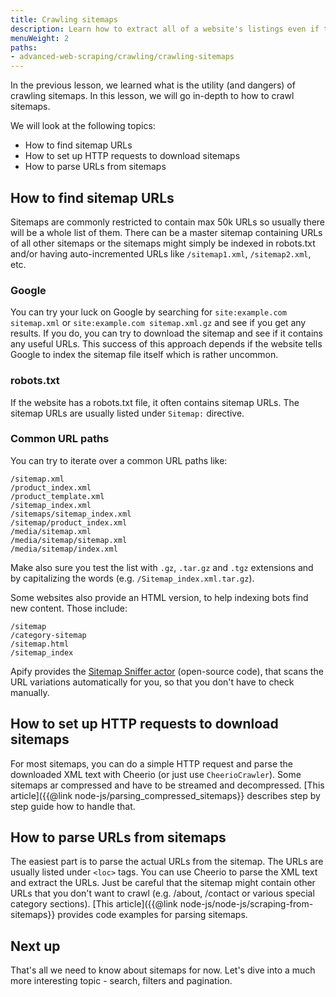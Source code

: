 ```yaml
---
title: Crawling sitemaps
description: Learn how to extract all of a website's listings even if they limit the number of results pages. See code examples for setting up your scraper.
menuWeight: 2
paths:
- advanced-web-scraping/crawling/crawling-sitemaps
---
```


In the previous lesson, we learned what is the utility (and dangers) of crawling sitemaps. In this lesson, we will go in-depth to how to crawl sitemaps.

We will look at the following topics:
- How to find sitemap URLs
- How to set up HTTP requests to download sitemaps
- How to parse URLs from sitemaps

## [](#how-to-find-sitemap-urls) How to find sitemap URLs
Sitemaps are commonly restricted to contain max 50k URLs so usually there will be a whole list of them. There can be a master sitemap containing URLs of all other sitemaps or the sitemaps might simply be indexed in robots.txt and/or having auto-incremented URLs like `/sitemap1.xml`, `/sitemap2.xml`, etc.

### [](#google) Google
You can try your luck on Google by searching for `site:example.com sitemap.xml` or `site:example.com sitemap.xml.gz` and see if you get any results. If you do, you can try to download the sitemap and see if it contains any useful URLs. This success of this approach depends if the website tells Google to index the sitemap file itself which is rather uncommon.

### [](#robots-txt) robots.txt
If the website has a robots.txt file, it often contains sitemap URLs. The sitemap URLs are usually listed under `Sitemap:` directive.

### [](#common-url-paths) Common URL paths
You can try to iterate over a common URL paths like:
```
/sitemap.xml
/product_index.xml
/product_template.xml
/sitemap_index.xml
/sitemaps/sitemap_index.xml
/sitemap/product_index.xml
/media/sitemap.xml
/media/sitemap/sitemap.xml
/media/sitemap/index.xml
```

Make also sure you test the list with `.gz`, `.tar.gz` and `.tgz` extensions and by capitalizing the words (e.g. `/Sitemap_index.xml.tar.gz`).

Some websites also provide an HTML version, to help indexing bots find new content. Those include:

```
/sitemap
/category-sitemap
/sitemap.html
/sitemap_index
```

Apify provides the [Sitemap Sniffer actor](https://apify.com/vaclavrut/sitemap-sniffer) (open-source code), that scans the URL variations automatically for you, so that you don't have to check manually.

## [](#how-to-set-up-http-requests-to-download-sitemaps) How to set up HTTP requests to download sitemaps
For most sitemaps, you can do a simple HTTP request and parse the downloaded XML text with Cheerio (or just use `CheerioCrawler`). Some sitemaps ar compressed and have to be streamed and decompressed. [This article]({{@link node-js/parsing_compressed_sitemaps}} describes step by step guide how to handle that.

## [](#how-to-parse-urls-from-sitemaps) How to parse URLs from sitemaps
The easiest part is to parse the actual URLs from the sitemap. The URLs are usually listed under `<loc>` tags. You can use Cheerio to parse the XML text and extract the URLs. Just be careful that the sitemap might contain other URLs that you don't want to crawl (e.g. /about, /contact or various special category sections). [This article]({{@link node-js/node-js/scraping-from-sitemaps}} provides code examples for parsing sitemaps.

## [](#next) Next up
That's all we need to know about sitemaps for now. Let's dive into a much more interesting topic - search, filters and pagination.